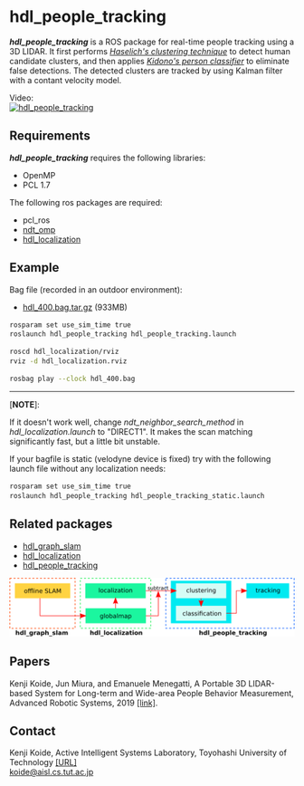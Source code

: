 # hdl_people_tracking
***hdl_people_tracking*** is a ROS package for real-time people tracking using a 3D LIDAR. It first performs <cite>[Haselich's clustering technique][1]</cite> to detect human candidate clusters, and then applies <cite>[Kidono's person classifier][2]</cite> to eliminate false detections. The detected clusters are tracked by using Kalman filter with a contant velocity model.

[1]:https://userpages.uni-koblenz.de/~agas/Documents/Haeselich2014CBP.pdf
[2]:http://www.aisl.cs.tut.ac.jp/~jun/pdffiles/kidono-iv2011.pdf

Video:<br>
[![hdl_people_tracking](http://img.youtube.com/vi/x1WfCYhLfQA/0.jpg)](http://www.youtube.com/watch?v=x1WfCYhLfQA)

## Requirements
***hdl_people_tracking*** requires the following libraries:
- OpenMP
- PCL 1.7

The following ros packages are required:
- pcl_ros
- <a href="https://github.com/koide3/ndt_omp">ndt_omp</a>
- <a href="https://github.com/koide3/hdl_localization">hdl_localization</a>

## Example

Bag file (recorded in an outdoor environment): 
- [hdl_400.bag.tar.gz](http://www.aisl.cs.tut.ac.jp/databases/hdl_graph_slam/hdl_400.bag.tar.gz) (933MB)

```bash
rosparam set use_sim_time true
roslaunch hdl_people_tracking hdl_people_tracking.launch
```

```bash
roscd hdl_localization/rviz
rviz -d hdl_localization.rviz
```

```bash
rosbag play --clock hdl_400.bag
```

---
[**NOTE**]:

If it doesn't work well, change *ndt_neighbor_search_method* in *hdl_localization.launch* to "DIRECT1". It makes the scan matching significantly fast, but a little bit unstable.

If your bagfile is static (velodyne device is fixed) try with the following launch file without any localization needs:

```bash
rosparam set use_sim_time true
roslaunch hdl_people_tracking hdl_people_tracking_static.launch
```


## Related packages

- <a href="https://github.com/koide3/hdl_graph_slam">hdl_graph_slam</a>
- <a href="https://github.com/koide3/hdl_localization">hdl_localization</a>
- <a href="https://github.com/koide3/hdl_people_tracking">hdl_people_tracking</a>

<img src="data/figs/packages.png"/>

## Papers
Kenji Koide, Jun Miura, and Emanuele Menegatti, A Portable 3D LIDAR-based System for Long-term and Wide-area People Behavior Measurement, Advanced Robotic Systems, 2019 [[link]](https://www.researchgate.net/publication/331283709_A_Portable_3D_LIDAR-based_System_for_Long-term_and_Wide-area_People_Behavior_Measurement).

## Contact
Kenji Koide, Active Intelligent Systems Laboratory, Toyohashi University of Technology <a href="http://www.aisl.cs.tut.ac.jp">[URL]</a> <br>
koide@aisl.cs.tut.ac.jp
